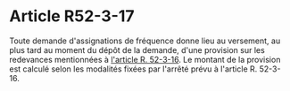 # Article R52-3-17

Toute demande d'assignations de fréquence donne lieu au versement, au plus tard au moment du dépôt de la demande, d'une provision sur les redevances mentionnées à [l'article R. 52-3-16][1]. Le montant de la provision est calculé selon les modalités fixées par l'arrêté prévu à l'article R. 52-3-16.

 [1]: /affichCodeArticle.do?cidTexte=LEGITEXT000006070987&idArticle=LEGIARTI000006466531&dateTexte=&categorieLien=cid